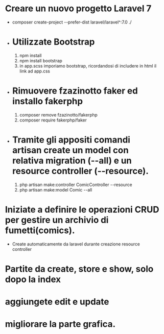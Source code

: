 # Creare un nuovo progetto Laravel 7

-   composer create-project --prefer-dist laravel/laravel^:7.0 ./
-   # Utilizzate Bootstrap

    1. npm install
    1. npm install bootstrap
    1. in app.scss imporiamo bootstrap, ricordandosi di includere in html il link ad app.css

-   # Rimuovere fzazinotto faker ed installo fakerphp

    1. composer remove fzazinotto/fakerphp
    1. composer require fakerphp/faker

-   # Tramite gli appositi comandi artisan create un model con relativa migration (--all) e un resource controller (--resource).
    1. php artisan make:controller ComicController --resource
    1. php artisan make:model Comic --all

# Iniziate a definire le operazioni CRUD per gestire un archivio di fumetti(comics).

-   Create automaticamente da laravel durante creazione resource controller

# Partite da create, store e show, solo dopo la index

# aggiungete edit e update

# migliorare la parte grafica.
